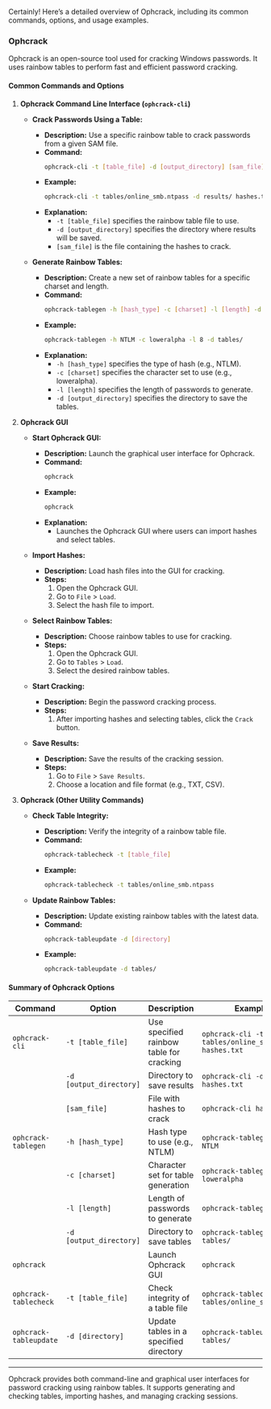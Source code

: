 Certainly! Here’s a detailed overview of Ophcrack, including its common commands, options, and usage examples.

### **Ophcrack**

Ophcrack is an open-source tool used for cracking Windows passwords. It uses rainbow tables to perform fast and efficient password cracking.

#### **Common Commands and Options**

1. **Ophcrack Command Line Interface (`ophcrack-cli`)**

   - **Crack Passwords Using a Table:**
     - **Description:** Use a specific rainbow table to crack passwords from a given SAM file.
     - **Command:**
       ```bash
       ophcrack-cli -t [table_file] -d [output_directory] [sam_file]
       ```
     - **Example:**
       ```bash
       ophcrack-cli -t tables/online_smb.ntpass -d results/ hashes.txt
       ```
     - **Explanation:**
       - `-t [table_file]` specifies the rainbow table file to use.
       - `-d [output_directory]` specifies the directory where results will be saved.
       - `[sam_file]` is the file containing the hashes to crack.

   - **Generate Rainbow Tables:**
     - **Description:** Create a new set of rainbow tables for a specific charset and length.
     - **Command:**
       ```bash
       ophcrack-tablegen -h [hash_type] -c [charset] -l [length] -d [output_directory]
       ```
     - **Example:**
       ```bash
       ophcrack-tablegen -h NTLM -c loweralpha -l 8 -d tables/
       ```
     - **Explanation:**
       - `-h [hash_type]` specifies the type of hash (e.g., NTLM).
       - `-c [charset]` specifies the character set to use (e.g., loweralpha).
       - `-l [length]` specifies the length of passwords to generate.
       - `-d [output_directory]` specifies the directory to save the tables.

2. **Ophcrack GUI**

   - **Start Ophcrack GUI:**
     - **Description:** Launch the graphical user interface for Ophcrack.
     - **Command:**
       ```bash
       ophcrack
       ```
     - **Example:**
       ```bash
       ophcrack
       ```
     - **Explanation:**
       - Launches the Ophcrack GUI where users can import hashes and select tables.

   - **Import Hashes:**
     - **Description:** Load hash files into the GUI for cracking.
     - **Steps:**
       1. Open the Ophcrack GUI.
       2. Go to `File` > `Load`.
       3. Select the hash file to import.

   - **Select Rainbow Tables:**
     - **Description:** Choose rainbow tables to use for cracking.
     - **Steps:**
       1. Open the Ophcrack GUI.
       2. Go to `Tables` > `Load`.
       3. Select the desired rainbow tables.

   - **Start Cracking:**
     - **Description:** Begin the password cracking process.
     - **Steps:**
       1. After importing hashes and selecting tables, click the `Crack` button.

   - **Save Results:**
     - **Description:** Save the results of the cracking session.
     - **Steps:**
       1. Go to `File` > `Save Results`.
       2. Choose a location and file format (e.g., TXT, CSV).

3. **Ophcrack (Other Utility Commands)**

   - **Check Table Integrity:**
     - **Description:** Verify the integrity of a rainbow table file.
     - **Command:**
       ```bash
       ophcrack-tablecheck -t [table_file]
       ```
     - **Example:**
       ```bash
       ophcrack-tablecheck -t tables/online_smb.ntpass
       ```

   - **Update Rainbow Tables:**
     - **Description:** Update existing rainbow tables with the latest data.
     - **Command:**
       ```bash
       ophcrack-tableupdate -d [directory]
       ```
     - **Example:**
       ```bash
       ophcrack-tableupdate -d tables/
       ```

#### **Summary of Ophcrack Options**

| **Command**            | **Option**                           | **Description**                                 | **Example**                                               |
|------------------------|--------------------------------------|-------------------------------------------------|-----------------------------------------------------------|
| `ophcrack-cli`         | `-t [table_file]`                    | Use specified rainbow table for cracking        | `ophcrack-cli -t tables/online_smb.ntpass hashes.txt`    |
|                        | `-d [output_directory]`             | Directory to save results                       | `ophcrack-cli -d results/ hashes.txt`                    |
|                        | `[sam_file]`                         | File with hashes to crack                       | `ophcrack-cli hashes.txt`                                |
| `ophcrack-tablegen`    | `-h [hash_type]`                     | Hash type to use (e.g., NTLM)                   | `ophcrack-tablegen -h NTLM`                              |
|                        | `-c [charset]`                      | Character set for table generation              | `ophcrack-tablegen -c loweralpha`                        |
|                        | `-l [length]`                       | Length of passwords to generate                 | `ophcrack-tablegen -l 8`                                 |
|                        | `-d [output_directory]`             | Directory to save tables                        | `ophcrack-tablegen -d tables/`                           |
| `ophcrack`             |                                      | Launch Ophcrack GUI                             | `ophcrack`                                                |
| `ophcrack-tablecheck`  | `-t [table_file]`                    | Check integrity of a table file                 | `ophcrack-tablecheck -t tables/online_smb.ntpass`        |
| `ophcrack-tableupdate` | `-d [directory]`                     | Update tables in a specified directory          | `ophcrack-tableupdate -d tables/`                        |

---

Ophcrack provides both command-line and graphical user interfaces for password cracking using rainbow tables. It supports generating and checking tables, importing hashes, and managing cracking sessions.